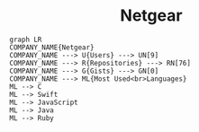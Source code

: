<h1 align="center">Netgear</h1>

```mermaid
graph LR
COMPANY_NAME{Netgear}
COMPANY_NAME ---> U{Users} ---> UN[9]
COMPANY_NAME ---> R{Repositories} ---> RN[76]
COMPANY_NAME ---> G{Gists} ---> GN[0]
COMPANY_NAME ---> ML{Most Used<br>Languages}
ML --> C
ML --> Swift
ML --> JavaScript
ML --> Java
ML --> Ruby
```
